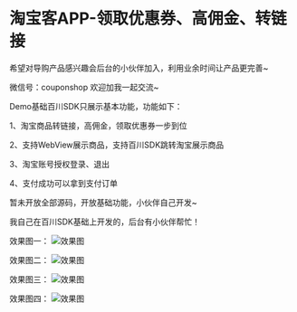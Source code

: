 # 淘宝客APP-领取优惠券、高佣金、转链接
希望对导购产品感兴趣会后台的小伙伴加入，利用业余时间让产品更完善~

微信号：couponshop  欢迎加我一起交流~

Demo基础百川SDK只展示基本功能，功能如下：

1、淘宝商品转链接，高佣金，领取优惠券一步到位

2、支持WebView展示商品，支持百川SDK跳转淘宝展示商品

3、淘宝账号授权登录、退出

4、支付成功可以拿到支付订单

暂未开放全部源码，开放基础功能，小伙伴自己开发~

我自己在百川SDK基础上开发的，后台有小伙伴帮忙！

效果图一：
![](https://github.com/rjhsmile/TaoBaoCoupon/blob/master/app/src/main/res/drawable/aa.gif "效果图")


效果图二：
![](https://github.com/rjhsmile/TaoBaoCoupon/blob/master/app/src/main/res/drawable/bb.gif "效果图")


效果图三：
![](https://github.com/rjhsmile/TaoBaoCoupon/blob/master/app/src/main/res/drawable/cc.gif "效果图")


效果图四：
![](https://github.com/rjhsmile/TaoBaoCoupon/blob/master/app/src/main/res/drawable/.gif "效果图")
